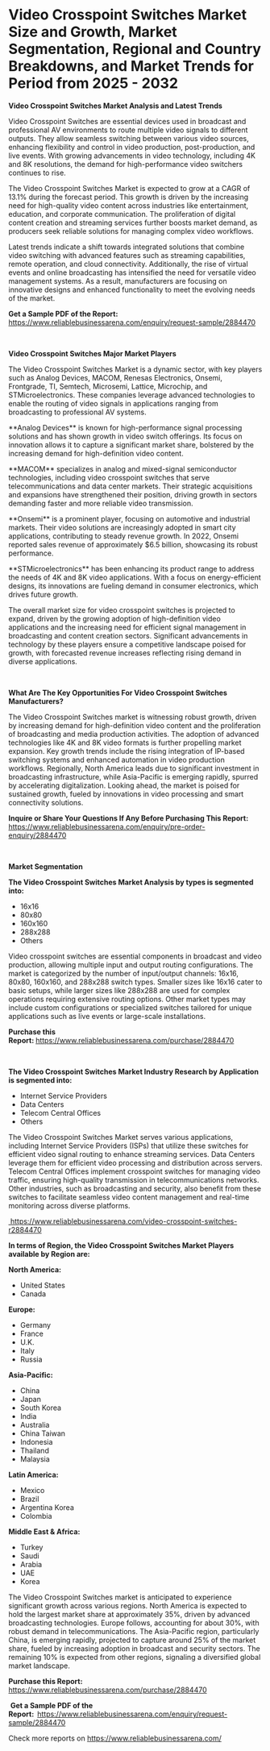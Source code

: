 <p><h1>Video Crosspoint Switches Market Size and Growth, Market Segmentation, Regional and Country Breakdowns, and Market Trends for Period from 2025 -  2032</h1></p><p><strong>Video Crosspoint Switches Market Analysis and Latest Trends</strong></p>
<p><p>Video Crosspoint Switches are essential devices used in broadcast and professional AV environments to route multiple video signals to different outputs. They allow seamless switching between various video sources, enhancing flexibility and control in video production, post-production, and live events. With growing advancements in video technology, including 4K and 8K resolutions, the demand for high-performance video switchers continues to rise.</p><p>The Video Crosspoint Switches Market is expected to grow at a CAGR of 13.1% during the forecast period. This growth is driven by the increasing need for high-quality video content across industries like entertainment, education, and corporate communication. The proliferation of digital content creation and streaming services further boosts market demand, as producers seek reliable solutions for managing complex video workflows. </p><p>Latest trends indicate a shift towards integrated solutions that combine video switching with advanced features such as streaming capabilities, remote operation, and cloud connectivity. Additionally, the rise of virtual events and online broadcasting has intensified the need for versatile video management systems. As a result, manufacturers are focusing on innovative designs and enhanced functionality to meet the evolving needs of the market.</p></p>
<p><strong>Get a Sample PDF of the Report:&nbsp;</strong> <a href="https://www.reliablebusinessarena.com/enquiry/request-sample/2884470?utm_campaign=2793&utm_medium=2&utm_source=Github&utm_content=ia&utm_term=13032025&utm_id=video-crosspoint-switches">https://www.reliablebusinessarena.com/enquiry/request-sample/2884470</a></p>
<p>&nbsp;</p>
<p><strong>Video Crosspoint Switches Major Market Players</strong></p>
<p><p>The Video Crosspoint Switches Market is a dynamic sector, with key players such as Analog Devices, MACOM, Renesas Electronics, Onsemi, Frontgrade, TI, Semtech, Microsemi, Lattice, Microchip, and STMicroelectronics. These companies leverage advanced technologies to enable the routing of video signals in applications ranging from broadcasting to professional AV systems.</p><p>**Analog Devices** is known for high-performance signal processing solutions and has shown growth in video switch offerings. Its focus on innovation allows it to capture a significant market share, bolstered by the increasing demand for high-definition video content.</p><p>**MACOM** specializes in analog and mixed-signal semiconductor technologies, including video crosspoint switches that serve telecommunications and data center markets. Their strategic acquisitions and expansions have strengthened their position, driving growth in sectors demanding faster and more reliable video transmission.</p><p>**Onsemi** is a prominent player, focusing on automotive and industrial markets. Their video solutions are increasingly adopted in smart city applications, contributing to steady revenue growth. In 2022, Onsemi reported sales revenue of approximately $6.5 billion, showcasing its robust performance.</p><p>**STMicroelectronics** has been enhancing its product range to address the needs of 4K and 8K video applications. With a focus on energy-efficient designs, its innovations are fueling demand in consumer electronics, which drives future growth.</p><p>The overall market size for video crosspoint switches is projected to expand, driven by the growing adoption of high-definition video applications and the increasing need for efficient signal management in broadcasting and content creation sectors. Significant advancements in technology by these players ensure a competitive landscape poised for growth, with forecasted revenue increases reflecting rising demand in diverse applications.</p></p>
<p>&nbsp;</p>
<p><strong>What Are The Key Opportunities For Video Crosspoint Switches Manufacturers?</strong></p>
<p><p>The Video Crosspoint Switches market is witnessing robust growth, driven by increasing demand for high-definition video content and the proliferation of broadcasting and media production activities. The adoption of advanced technologies like 4K and 8K video formats is further propelling market expansion. Key growth trends include the rising integration of IP-based switching systems and enhanced automation in video production workflows. Regionally, North America leads due to significant investment in broadcasting infrastructure, while Asia-Pacific is emerging rapidly, spurred by accelerating digitalization. Looking ahead, the market is poised for sustained growth, fueled by innovations in video processing and smart connectivity solutions.</p></p>
<p><strong>Inquire or Share Your Questions If Any Before Purchasing This Report:</strong> <a href="https://www.reliablebusinessarena.com/enquiry/pre-order-enquiry/2884470?utm_campaign=2793&utm_medium=2&utm_source=Github&utm_content=ia&utm_term=13032025&utm_id=video-crosspoint-switches">https://www.reliablebusinessarena.com/enquiry/pre-order-enquiry/2884470</a></p>
<p>&nbsp;</p>
<p><strong>Market Segmentation</strong></p>
<p><strong>The Video Crosspoint Switches Market Analysis by types is segmented into:</strong></p>
<p><ul><li>16x16</li><li>80x80</li><li>160x160</li><li>288x288</li><li>Others</li></ul></p>
<p><p>Video crosspoint switches are essential components in broadcast and video production, allowing multiple input and output routing configurations. The market is categorized by the number of input/output channels: 16x16, 80x80, 160x160, and 288x288 switch types. Smaller sizes like 16x16 cater to basic setups, while larger sizes like 288x288 are used for complex operations requiring extensive routing options. Other market types may include custom configurations or specialized switches tailored for unique applications such as live events or large-scale installations.</p></p>
<p><strong>Purchase this Report:&nbsp;</strong><a href="https://www.reliablebusinessarena.com/purchase/2884470?utm_campaign=2793&utm_medium=2&utm_source=Github&utm_content=ia&utm_term=13032025&utm_id=video-crosspoint-switches">https://www.reliablebusinessarena.com/purchase/2884470</a></p>
<p>&nbsp;</p>
<p><strong>The Video Crosspoint Switches Market Industry Research by Application is segmented into:</strong></p>
<p><ul><li>Internet Service Providers</li><li>Data Centers</li><li>Telecom Central Offices</li><li>Others</li></ul></p>
<p><p>The Video Crosspoint Switches Market serves various applications, including Internet Service Providers (ISPs) that utilize these switches for efficient video signal routing to enhance streaming services. Data Centers leverage them for efficient video processing and distribution across servers. Telecom Central Offices implement crosspoint switches for managing video traffic, ensuring high-quality transmission in telecommunications networks. Other industries, such as broadcasting and security, also benefit from these switches to facilitate seamless video content management and real-time monitoring across diverse platforms.</p></p>
<p><a href="https://www.reliablebusinessarena.com/video-crosspoint-switches-r2884470?utm_campaign=2793&utm_medium=2&utm_source=Github&utm_content=ia&utm_term=13032025&utm_id=video-crosspoint-switches">&nbsp;https://www.reliablebusinessarena.com/video-crosspoint-switches-r2884470</a></p>
<p><strong>In terms of Region, the Video Crosspoint Switches Market Players available by Region are:</strong></p>
<p>
    <p> <strong> North America: </strong>
        <ul>
            <li>United States</li>
            <li>Canada</li>
        </ul>
        </p> 
    <p> <strong> Europe: </strong>
        <ul>
            <li>Germany</li>
            <li>France</li>
            <li>U.K.</li>
            <li>Italy</li>
            <li>Russia</li>
        </ul>
        </p> 
    <p> <strong> Asia-Pacific: </strong>
        <ul>
            <li>China</li>
            <li>Japan</li>
            <li>South Korea</li>
            <li>India</li>
            <li>Australia</li>
            <li>China Taiwan</li>
            <li>Indonesia</li>
            <li>Thailand</li>
            <li>Malaysia</li>
        </ul>
        </p> 
    <p> <strong> Latin America: </strong>
        <ul>
            <li>Mexico</li>
            <li>Brazil</li>
            <li>Argentina Korea</li>
            <li>Colombia</li>
        </ul>
        </p> 
    <p> <strong> Middle East & Africa: </strong>
        <ul>
            <li>Turkey</li>
            <li>Saudi</li>
            <li>Arabia</li>
            <li>UAE</li>
            <li>Korea</li>
        </ul>
    </p>
    </p>
<p><p>The Video Crosspoint Switches market is anticipated to experience significant growth across various regions. North America is expected to hold the largest market share at approximately 35%, driven by advanced broadcasting technologies. Europe follows, accounting for about 30%, with robust demand in telecommunications. The Asia-Pacific region, particularly China, is emerging rapidly, projected to capture around 25% of the market share, fueled by increasing adoption in broadcast and security sectors. The remaining 10% is expected from other regions, signaling a diversified global market landscape.</p></p>
<p><strong>Purchase this Report: </strong><a href="https://www.reliablebusinessarena.com/purchase/2884470?utm_campaign=2793&utm_medium=2&utm_source=Github&utm_content=ia&utm_term=13032025&utm_id=video-crosspoint-switches">https://www.reliablebusinessarena.com/purchase/2884470</a></p>
<p>&nbsp;<strong>Get a Sample PDF of the Report:&nbsp;&nbsp;</strong><a href="https://www.reliablebusinessarena.com/enquiry/request-sample/2884470?utm_campaign=2793&utm_medium=2&utm_source=Github&utm_content=ia&utm_term=13032025&utm_id=video-crosspoint-switches">https://www.reliablebusinessarena.com/enquiry/request-sample/2884470</a></p>
<p><strong></strong></p>
<p>Check more reports on <a href="https://www.reliablebusinessarena.com/?utm_campaign=2793&utm_medium=2&utm_source=Github&utm_content=ia&utm_term=13032025&utm_id=video-crosspoint-switches">https://www.reliablebusinessarena.com/</a></p>